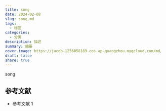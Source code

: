 ```yaml
---
title: song
date: 2024-02-08
slug: song.md
tags:
  - 标签
categories:
  - 分类
description: 描述
summary: 摘要
cover.image: https://jacob-1256058189.cos.ap-guangzhou.myqcloud.com/md/2024/08/d535bf1f2d4be47d.webp
draft: false
share: true
---
```



song
## 参考文献

- 参考文献 1
